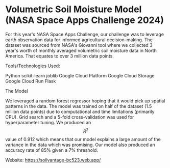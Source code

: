 # Volumetric Soil Moisture Model (NASA Space Apps Challenge 2024)

For this year's NASA Space Apps Challenge, our challenge was to leverage earth observation data for informed agricultural decision-making. The dataset was sourced from NASA's Giovanni tool where we collected 3 year's worth of monthly averaged volumetric soil moisture data in North America. That equates to over 3 million data points.

Tools/Technologies Used:

Python
scikit-learn
joblib
Google Cloud Platform
Google Cloud Storage
Google Cloud Run
Flask

The Model

We leveraged a random forest regressor hoping that it would pick up spatial patterns in the data. The model was trained on half of the dataset (1.5 million data points) due to computational and time limitations (primarily CPU). Grid search and a 5-fold cross-validation was used for hyperparameter tuning. We produced an $$R^2$$ value of 0.912 which means that our model explains a large amount of the variance in the data which was promising. Our model also produced an accuracy rate of 85% given a 7% threshold. 

Website: https://soilvantage-bc523.web.app/ 
